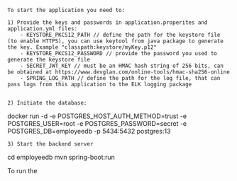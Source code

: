 ```
To start the application you need to:

1) Provide the keys and passwords in application.properites and application.yml files:
    - KEYSTORE_PKCS12_PATH // define the path for the keystore file (to enable HTTPS), you can use keytool from java package to generate the key. Example "classpath:keystore/myKey.p12"
    - KEYSTORE_PKCS12_PASSWORD // provide the password you used to generate the keystore file 
    - SECRET_JWT_KEY // must be an HMAC hash string of 256 bits, can be obtained at https://www.devglan.com/online-tools/hmac-sha256-online
    - SPRING_LOG_PATH // define the path for the log file, that can pass logs from this application to the ELK logging package


2) Initiate the database:
```
docker run -d -e POSTGRES_HOST_AUTH_METHOD=trust -e POSTGRES_USER=root -e POSTGRES_PASSWORD=secret -e POSTGRES_DB=employeedb -p 5434:5432 postgres:13
```
3) Start the backend server 
``` 
cd employeedb
mvn spring-boot:run


To run the 